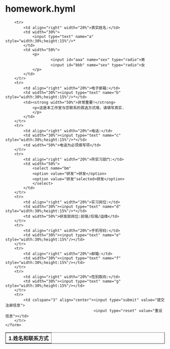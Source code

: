 # homework.hyml
<!DOCTYPE>
<html>
<head>
    <meta charset="utf-8">
    <link href="styles/style.css/qianduanzuoye.css" rel="stylesheet" type="text/css">
    <title>表格+表单</title>
</head>
<body>
    <form mrthod="post" action="demo.php">
    <table border="1px" width="100%" align="center" cellpadding="1" cellspacing="0px">
        <tr>
            <th colspan="3" align="left"><strong>1.姓名和联系方式</strong></th>
            
        <tr>
            <td align="right" width="20%">真实姓名:</td>
            <td width="30%">
                <input type="text" name="a" style="width:30%;height:15%"/>*
            </td>
            <td width="50%">
                <p>
                        <input id="aaa" name="sex" type="radio">男
                        <input id="bbb" name="sex" type="radio">女
                </p>
            </td>
        </tr>
        <tr>
            <td align="right" width="20%">电子邮箱:</td>
            <td width="30%"><input type="text" name="b" style="width:30%;height:15%"/>*</td>
            <td><strong width="50%">非常重要!</strong>
                <p>这是本工作室与您联系的首选方式哦，请填写真实.
                </p>
            </td>
        </tr>
        <tr>
            <td align="right" width="20%">电话:</td>
            <td width="30%"><input type="text" name="c" style="width:30%;height:15%"/>*</td>
            <td width="50%">电话为必须填写项</td>
        </tr>
        <tr>
            <td align="right" width="20%">所实习部门:</td>
            <td width="50%">
                <select name="bm"
                <option value="研发">研发</option>  
                <option value="研发"selected>研发</option>
                </select>
            </td>
        </tr>
        <tr>
            <td align="right" width="20%">实习岗位:</td>
            <td width="30%"><input type="text" name="d" style="width:30%;height:15%"/>*</td>
            <td width="50%">研发部岗位:前端/后端/运维</td>
        </tr>
        <tr>
            <td align="right" width="20%">手机号码:</td>
            <td width="30%"><input type="text" name="e" style="width:30%;height:15%"/></td>
        </tr>
        <tr>
            <td align="right" width="20%">邮箱:</td>
            <td width="30%"><input type="text" name="f" style="width:30%;height:15%"/></td>
        </tr>
        <tr>
            <td align="right" width="20%">性别取向:</td>
            <td width="30%"><input type="text" name="g" style="width:30%;height:15%"/></td>
        </tr>
        <tr>
            <td colspan="3" align="center"><input type="submit" value="提交注册信息">
                                           <input type="reset" value="重设信息"></td>
        </tr>
    </form>
</body>
</html>
